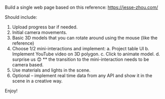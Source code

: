 Build a single web page based on this reference:
https://jesse-zhou.com/

Should include:
1. Upload progress bar if needed.
2. Initial camera movements.
3. Basic 3D models that you can rotate around using the mouse (like the reference)
4. Choose 1/2 mini-interactions and implement:
a. Project table UI
b. Implement YouTube video on 3D polygon.
c. Click to animate model.
d. surprise us 😊
** the transition to the mini-interaction needs to be camera based.
5. Use materials and lights in the scene.
6. Optional – implement real time data from any API and show it in the scene in a creative way.

Enjoy!
